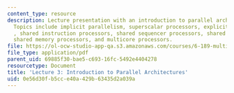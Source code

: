 ```yaml
---
content_type: resource
description: Lecture presentation with an introduction to parallel architectures.
  Topics include implicit parallelism, superscalar processors, explicit parallelism
  , shared instruction processors, shared sequencer processors, shared network processors,
  shared memory processors, and multicore processors.
file: https://ol-ocw-studio-app-qa.s3.amazonaws.com/courses/6-189-multicore-programming-primer-january-iap-2007/0e56d30fb5cce40a429b63435d2a039a_lec3architctre.pdf
file_type: application/pdf
parent_uid: 69885f30-bae5-c693-16fc-5492e4404278
resourcetype: Document
title: 'Lecture 3: Introduction to Parallel Architectures'
uid: 0e56d30f-b5cc-e40a-429b-63435d2a039a
---
```

